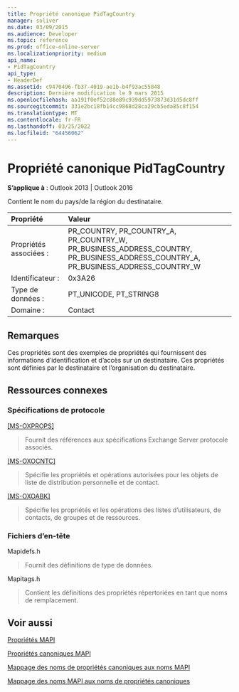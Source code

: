 ```yaml
---
title: Propriété canonique PidTagCountry
manager: soliver
ms.date: 03/09/2015
ms.audience: Developer
ms.topic: reference
ms.prod: office-online-server
ms.localizationpriority: medium
api_name:
- PidTagCountry
api_type:
- HeaderDef
ms.assetid: c9470496-fb37-4019-ae1b-b4f93ac55048
description: Dernière modification le 9 mars 2015
ms.openlocfilehash: aa191f0ef52c88e89c939dd5973873d31d5dc8ff
ms.sourcegitcommit: 331e2bc18fb14cc9868d28ca29cb5eda85c8f154
ms.translationtype: MT
ms.contentlocale: fr-FR
ms.lasthandoff: 03/25/2022
ms.locfileid: "64456062"
---
```

# <a name="pidtagcountry-canonical-property"></a>Propriété canonique PidTagCountry

  
  
**S’applique à** : Outlook 2013 | Outlook 2016 
  
Contient le nom du pays/de la région du destinataire. 
  
|Propriété|Valeur|
|:-----|:-----|
|Propriétés associées :  <br/> |PR_COUNTRY, PR_COUNTRY_A, PR_COUNTRY_W, PR_BUSINESS_ADDRESS_COUNTRY, PR_BUSINESS_ADDRESS_COUNTRY_A, PR_BUSINESS_ADDRESS_COUNTRY_W  <br/> |
|Identificateur :  <br/> |0x3A26  <br/> |
|Type de données :  <br/> |PT_UNICODE, PT_STRING8  <br/> |
|Domaine :  <br/> |Contact  <br/> |
   
## <a name="remarks"></a>Remarques

Ces propriétés sont des exemples de propriétés qui fournissent des informations d’identification et d’accès sur un destinataire. Ces propriétés sont définies par le destinataire et l’organisation du destinataire.
  
## <a name="related-resources"></a>Ressources connexes

### <a name="protocol-specifications"></a>Spécifications de protocole

[[MS-OXPROPS]](https://msdn.microsoft.com/library/f6ab1613-aefe-447d-a49c-18217230b148%28Office.15%29.aspx)
  
> Fournit des références aux spécifications Exchange Server protocole associés.
    
[[MS-OXOCNTC]](https://msdn.microsoft.com/library/9b636532-9150-4836-9635-9c9b756c9ccf%28Office.15%29.aspx)
  
> Spécifie les propriétés et opérations autorisées pour les objets de liste de distribution personnelle et de contact.
    
[[MS-OXOABK]](https://msdn.microsoft.com/library/f4cf9b4c-9232-4506-9e71-2270de217614%28Office.15%29.aspx)
  
> Spécifie les propriétés et les opérations des listes d’utilisateurs, de contacts, de groupes et de ressources.
    
### <a name="header-files"></a>Fichiers d’en-tête

Mapidefs.h
  
> Fournit des définitions de type de données.
    
Mapitags.h
  
> Contient les définitions des propriétés répertoriées en tant que noms de remplacement.
    
## <a name="see-also"></a>Voir aussi



[Propriétés MAPI](mapi-properties.md)
  
[Propriétés canoniques MAPI](mapi-canonical-properties.md)
  
[Mappage des noms de propriétés canoniques aux noms MAPI](mapping-canonical-property-names-to-mapi-names.md)
  
[Mappage des noms MAPI aux noms de propriétés canoniques](mapping-mapi-names-to-canonical-property-names.md)

